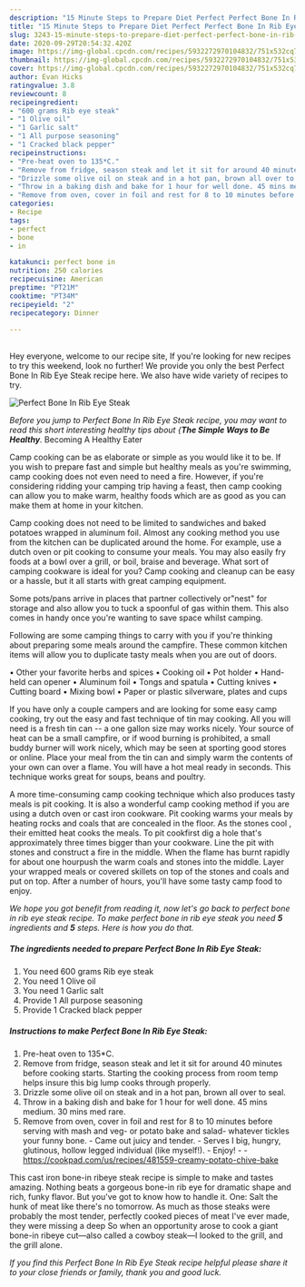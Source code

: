```yaml
---
description: "15 Minute Steps to Prepare Diet Perfect Perfect Bone In Rib Eye Steak"
title: "15 Minute Steps to Prepare Diet Perfect Perfect Bone In Rib Eye Steak"
slug: 3243-15-minute-steps-to-prepare-diet-perfect-perfect-bone-in-rib-eye-steak
date: 2020-09-29T20:54:32.420Z
image: https://img-global.cpcdn.com/recipes/5932272970104832/751x532cq70/perfect-bone-in-rib-eye-steak-recipe-main-photo.jpg
thumbnail: https://img-global.cpcdn.com/recipes/5932272970104832/751x532cq70/perfect-bone-in-rib-eye-steak-recipe-main-photo.jpg
cover: https://img-global.cpcdn.com/recipes/5932272970104832/751x532cq70/perfect-bone-in-rib-eye-steak-recipe-main-photo.jpg
author: Evan Hicks
ratingvalue: 3.8
reviewcount: 8
recipeingredient:
- "600 grams Rib eye steak"
- "1 Olive oil"
- "1 Garlic salt"
- "1 All purpose seasoning"
- "1 Cracked black pepper"
recipeinstructions:
- "Pre-heat oven to 135*C."
- "Remove from fridge, season steak and let it sit for around 40 minutes before cooking starts. Starting the cooking process from room temp helps insure this big lump cooks through properly."
- "Drizzle some olive oil on steak and in a hot pan, brown all over to seal."
- "Throw in a baking dish and bake for 1 hour for well done. 45 mins medium. 30 mins med rare."
- "Remove from oven, cover in foil and rest for 8 to 10 minutes before serving with mash and veg- or potato bake and salad- whatever tickles your funny bone. Came out juicy and tender. Serves I big, hungry, glutinous, hollow legged individual (like myself!). Enjoy!  https://cookpad.com/us/recipes/481559-creamy-potato-chive-bake"
categories:
- Recipe
tags:
- perfect
- bone
- in

katakunci: perfect bone in 
nutrition: 250 calories
recipecuisine: American
preptime: "PT21M"
cooktime: "PT34M"
recipeyield: "2"
recipecategory: Dinner

---
```

<br>
Hey everyone, welcome to our recipe site, If you're looking for new recipes to try this weekend, look no further! We provide you only the best Perfect Bone In Rib Eye Steak recipe here. We also have wide variety of recipes to try.
<br>


![Perfect Bone In Rib Eye Steak](https://img-global.cpcdn.com/recipes/5932272970104832/751x532cq70/perfect-bone-in-rib-eye-steak-recipe-main-photo.jpg)

<i>Before you jump to Perfect Bone In Rib Eye Steak recipe, you may want to read this short interesting healthy tips about {<strong>The Simple Ways to Be Healthy</strong>.</i>
Becoming A Healthy Eater

    
Camp cooking can be as elaborate or simple as you would like it to be. If you wish to prepare fast and simple but healthy meals as you're swimming, camp cooking does not even need to need a fire. However, if you're considering ridding your camping trip having a feast, then camp cooking can allow you to make warm, healthy foods which are as good as you can make them at home in your kitchen.

Camp cooking does not need to be limited to sandwiches and baked potatoes wrapped in aluminum foil.  Almost any cooking method you use from the kitchen can be duplicated around the home. For example, use a dutch oven or pit cooking to consume your meals. You may also easily fry foods at a bowl over a grill, or boil, braise and beverage. What sort of camping cookware is ideal for you? Camp cooking and cleanup can be easy or a hassle, but it all starts with great camping equipment.

Some pots/pans arrive in places that partner collectively or"nest" for storage and also allow you to tuck a spoonful of gas within them. This also comes in handy once you're wanting to save space whilst camping.

Following are some camping things to carry with you if you're thinking about preparing some meals around the campfire. These common kitchen items will allow you to duplicate tasty meals when you are out of doors.


• Other your favorite herbs and spices
• Cooking oil
• Pot holder
• Hand-held can opener
• Aluminum foil
• Tongs and spatula
• Cutting knives
• Cutting board
• Mixing bowl
• Paper or plastic silverware, plates and cups

If you have only a couple campers and are looking for some easy camp cooking, try out the easy and fast technique of tin may cooking. All you will need is a fresh tin can -- a one gallon size may works nicely. Your source of heat can be a small campfire, or if wood burning is prohibited, a small buddy burner will work nicely, which may be seen at sporting good stores or online. Place your meal from the tin can and simply warm the contents of your own can over a flame. You will have a hot meal ready in seconds.  This technique works great for soups, beans and poultry.

A more time-consuming camp cooking technique which also produces tasty meals is pit cooking.  It is also a wonderful camp cooking method if you are using a dutch oven or cast iron cookware. Pit cooking warms your meals by heating rocks and coals that are concealed in the floor. As the stones cool , their emitted heat cooks the meals. To pit cookfirst dig a hole that's approximately three times bigger than your cookware. Line the pit with stones and construct a fire in the middle. When the flame has burnt rapidly for about one hourpush the warm coals and stones into the middle. Layer your wrapped meals or covered skillets on top of the stones and coals and put on top. After a number of hours, you'll have some tasty camp food to enjoy.


<i>We hope you got benefit from reading it, now let's go back to perfect bone in rib eye steak recipe. To make perfect bone in rib eye steak you need <strong>5</strong> ingredients and <strong>5</strong> steps. Here is how you do that.
</i>

##### The ingredients needed to prepare Perfect Bone In Rib Eye Steak:

1. You need 600 grams Rib eye steak
1. You need 1 Olive oil
1. You need 1 Garlic salt
1. Provide 1 All purpose seasoning
1. Provide 1 Cracked black pepper


##### Instructions to make Perfect Bone In Rib Eye Steak:

1. Pre-heat oven to 135*C.
1. Remove from fridge, season steak and let it sit for around 40 minutes before cooking starts. Starting the cooking process from room temp helps insure this big lump cooks through properly.
1. Drizzle some olive oil on steak and in a hot pan, brown all over to seal.
1. Throw in a baking dish and bake for 1 hour for well done. 45 mins medium. 30 mins med rare.
1. Remove from oven, cover in foil and rest for 8 to 10 minutes before serving with mash and veg- or potato bake and salad- whatever tickles your funny bone. - Came out juicy and tender. - Serves I big, hungry, glutinous, hollow legged individual (like myself!). - Enjoy! -  - https://cookpad.com/us/recipes/481559-creamy-potato-chive-bake


This cast iron bone-in ribeye steak recipe is simple to make and tastes amazing. Nothing beats a gorgeous bone-in rib eye for dramatic shape and rich, funky flavor. But you&#39;ve got to know how to handle it. One: Salt the hunk of meat like there&#39;s no tomorrow. As much as those steaks were probably the most tender, perfectly cooked pieces of meat I&#39;ve ever made, they were missing a deep So when an opportunity arose to cook a giant bone-in ribeye cut—also called a cowboy steak—I looked to the grill, and the grill alone. 

<i>If you find this Perfect Bone In Rib Eye Steak recipe helpful please share it to your close friends or family, thank you and good luck.</i>
